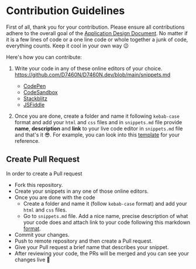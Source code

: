 # Contribution Guidelines

First of all, thank you for your contribution. Please ensure all contributions adhere to the overall goal of the [Application Design Document](https://github.com/D7460N/D7460N.dev/blob/main/ADD.md). No matter if it is a few lines of code or a one line code or whole together a junk of code, everything counts. Keep it cool in your own way :wink:

Here's how you can contribute:

1. Write your code in any of these online editors of your choice.
https://github.com/D7460N/D7460N.dev/blob/main/snippets.md
   - [CodePen](https://codepen.io/)
   - [CodeSandbox](https://codesandbox.io/index2)
   - [Stackblitz](https://stackblitz.com/)
   - [JSFiddle](https://jsfiddle.net/)

2. Once you are done, create a folder and name it following `kebab-case` format and add your `html` and `css` files and in `snippets.md` file provide **name**, **description** and **link** to your live code editor in `snippets.md` file and that's it :sunglasses:. For example, you can look into this [template](https://github.com/D7460N/D7460N.dev/blob/main/snippets.md) for your reference.

## Create Pull Request

In order to create a Pull request

- Fork this repository.
- Create your snippets in any one of those online editors.
- Once you are done with the code
    - Create a folder and name it (follow `kebab-case` format) and add your `html` and `css` files.
    - Go to `snippets.md` file. Add a nice name, precise description of what your code does and attach link to your code following this markdown [format](https://github.com/D7460N/D7460N.dev/blob/main/snippets.md).
- Commit your changes.
- Push to remote repository and then create a Pull request.
- Give your Pull request a brief name that describes your snippet.
- After reviewing your code, the PRs will be merged and you can see your changes live :rocket:
